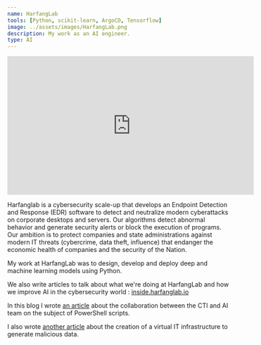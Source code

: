 ```yaml
---
name: HarfangLab
tools: [Python, scikit-learn, ArgoCD, Tensorflow]
image: ../assets/images/HarfangLab.png
description: My work as an AI engineer.
type: AI
---
```


<iframe width="560" height="315" src="https://www.youtube.com/embed/QsO1QpJ6Uwo" title="HarfangLab presentation" frameborder="0" allow="accelerometer; autoplay; clipboard-write; encrypted-media; gyroscope; picture-in-picture" allowfullscreen></iframe> <br>

Harfanglab is a cybersecurity scale-up that develops an Endpoint Detection and Response (EDR) software to detect and neutralize modern cyberattacks on corporate desktops and servers. Our algorithms detect abnormal behavior and generate security alerts or block the execution of programs. Our ambition is to protect companies and state administrations against modern IT threats (cybercrime, data theft, influence) that endanger the economic health of companies and the security of the Nation.

My work at HarfangLab was to design, develop and deploy deep and machine learning models using Python.

We also write articles to talk about what we're doing at HarfangLab and how we improve AI in the cybersecurity world : <a href="https://inside.harfanglab.io/blog/artificial-intelligence/" target="_blank"> inside.harfanglab.io </a>

In this blog I wrote <a href="https://inside.harfanglab.io/blog/articles/artificial-intelligence/working-against-powershell-a-collaboration-story-between-ai-and-cti-teams/" target="_blank">an article</a> about the collaboration between the CTI and AI team on the subject of PowerShell scripts.

I also wrote <a href=" https://inside.harfanglab.io/blog/articles/artificial-intelligence/generating-attacks-at-scale-without-a-real-computer-park/ https://inside.harfanglab.io/blog/articles/artificial-intelligence/generating-attacks-at-scale-without-a-real-computer-park/" target="_blank">another article</a> about the creation of a virtual IT infrastructure to generate malicious data. 